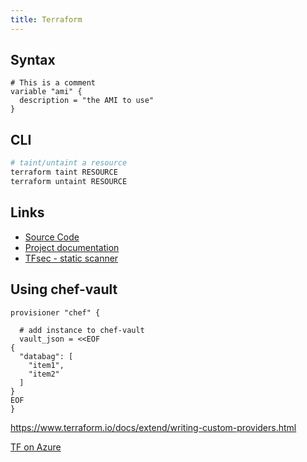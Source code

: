 ```yaml
---
title: Terraform
---
```


## Syntax

```hcl
# This is a comment
variable "ami" {
  description = "the AMI to use"
}
```

## CLI

```bash
# taint/untaint a resource
terraform taint RESOURCE
terraform untaint RESOURCE
```

## Links

* [Source Code](https://github.com/hashicorp/terraform)
* [Project documentation](https://www.terraform.io/docs/)
* [TFsec - static scanner](https://www.tfsec.dev/)

## Using chef-vault

```hcl
provisioner "chef" {

  # add instance to chef-vault
  vault_json = <<EOF
{
  "databag": [
    "item1",
    "item2"
  ]
}
EOF
}
```


https://www.terraform.io/docs/extend/writing-custom-providers.html

[TF on Azure](https://docs.microsoft.com/en-us/azure/terraform/)

